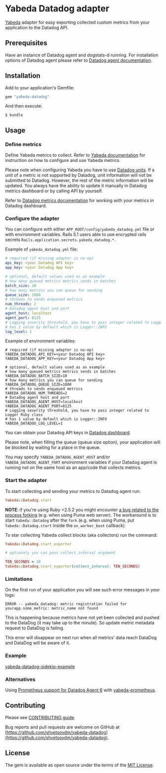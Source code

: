 # Yabeda Datadog adapter

[Yabeda](https://github.com/yabeda-rb/yabeda) adapter for easy exporting collected custom metrics from your application to the Datadog API.

## Prerequisites

Have an instance of Datadog agent and dogstats-d running. For installation options of Datadog agent please refer to [Datadog agent documentation](https://docs.datadoghq.com/agent/).

## Installation

Add to your application's Gemfile:

```ruby
gem "yabeda-datadog"
```

And then execute:

    $ bundle

## Usage

### Define metrics

Define Yabeda metrics to collect. Refer to [Yabeda documentation](https://github.com/yabeda-rb/yabeda) for instruction on how to configure and use Yabeda metrics.

Please note when configuring Yabeda you have to use [Datadog units](https://docs.datadoghq.com/developers/metrics/#units).
If a unit of a metric is not supported by Datadog, unit information will not be submitted to Datadog. However, the rest of the metric information will be updated.
You always have the ability to update it manually in Datadog metrics dashboard or by calling API by yourself.

Refer to [Datadog metrics documentation](https://docs.datadoghq.com/graphing/metrics/) for working with your metrics in Datadog dashboard.

### Configure the adapter

You can configure with either `APP_ROOT/config/yabeda_datadog.yml` file or with environment variables.
Rails 5.1 users able to use encrypted rails secrets `Rails.application.secrets.yabeda_datadog.*`.

Example of `yabeda_datadog.yml` file:

```yaml
# required (if missing adapter is no-op)
api_key: <your Datadog API key>
app_key: <your Datadog App key>

# optional, default values used as an example
# how many queued metrics metrics sends in batches
batch_size: 10
# how many metrics you can queue for sending
queue_size: 1000
# threads to sends enqueued metrics
num_threads: 2
# Datadog agent host and port
agent_host: localhost
agent_port: 8125
# Logging severity threshold, you have to pass integer related to Logger Ruby class
# has 1 value by default which is Logger::INFO
log_level: 1
```

Example of environment variables:

```shell
# required (if missing adapter is no-op)
YABEDA_DATADOG_API_KEY=<your Datadog API key>
YABEDA_DATADOG_APP_KEY=<your Datadog App key>

# optional, default values used as an example
# how many queued metrics metrics sends in batches
YABEDA_DATADOG_BATCH_SIZE=10
# how many metrics you can queue for sending
YABEDA_DATADOG_QUEUE_SIZE=1000
# threads to sends enqueued metrics
YABEDA_DATADOG_NUM_THREADS=2
# Datadog agent host and port
YABEDA_DATADOG_AGENT_HOST=localhost
YABEDA_DATADOG_AGENT_PORT=8125
# Logging severity threshold, you have to pass integer related to Logger Ruby class
# has 1 value by default which is Logger::INFO
YABEDA_DATADOG_LOG_LEVEL=1
```

You can obtain your Datadog API keys in [Datadog dashboard](https://app.datadoghq.com/account/settings#api).

Please note, when filling the queue (queue size option), your application will be blocked by waiting for a place in the queue.

You may specify `YABEDA_DATADOG_AGENT_HOST` and/or `YABEDA_DATADOG_AGENT_PORT` environment variables if your Datadog agent is running not on the same host as an app/code that collects metrics.

### Start the adapter

To start collecting and sending your metrics to Datadog agent run:

```ruby
Yabeda::Datadog.start
```

**NOTE**: if you're using Ruby <2.5.2 you might encounter [a bug related to the process forking](https://bugs.ruby-lang.org/issues/14634) (e.g. when using Puma web server). The workaround is to start `Yabeda::Datadog` after the `fork` (e.g. when using Puma, put `Yabeda::Datadog.start` inside the `on_worker_boot` callback).

To star collecting Yabeda collect blocks (aka collectors) run the command:

```ruby
Yabeda::Datadog.start_exporter

# optionaly you can pass collect_interval argument

TEN_SECONDS = 10
Yabeda::Datadog.start_exporter(collect_interval: TEN_SECONDS)
```

### Limitations

On the first run of your application you will see such error messages in your logs:

    ERROR -- yabeda_datadog: metric registration failed for yourapp.some_metric: metric_name not found

This is happening because metrics have not yet been collected and pushed to the DataDog (it may take up to the minute). So update metric metadata request to DataDog is failing.

This error will disappear on next run when all metrics' data reach DataDog and DataDog will be aware of it.

### Example

[yabeda-datadog-sidekiq-example](https://github.com/shvetsovdm/yabeda-datadog-sidekiq-example)

### Alternatives

Using [Prometheus support for Datadog Agent 6](https://www.datadoghq.com/blog/monitor-prometheus-metrics/) with [yabeda-prometheus](https://github.com/yabeda-rb/yabeda-prometheus).

## Contributing

Please see [CONTRIBUTING guide](/CONTRIBUTING.md).

Bug reports and pull requests are welcome on GitHub at [https://github.com/shvetsovdm/yabeda-datadog](https://github.com/shvetsovdm/yabeda-datadog).

## License

The gem is available as open source under the terms of the [MIT License](https://opensource.org/licenses/MIT).
